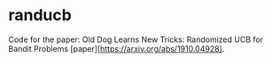 # randucb
Code for the paper: Old Dog Learns New Tricks: Randomized UCB for Bandit Problems [paper][https://arxiv.org/abs/1910.04928]. 

